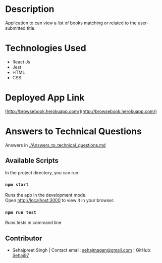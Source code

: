 # Description

 Application to can view a list of books matching or related to the user-submitted title.

# Technologies Used

- React Js
- Jest
- HTML
- CSS


# Deployed App Link
[http://browsebook.herokuapp.com/](http://browsebook.herokuapp.com/)

# Answers to Technical Questions

Answers in  [./Answers_to_technical_questions.md](./Answers_to_technical_questions.md)


## Available Scripts

In the project directory, you can run:

### `npm start`

Runs the app in the development mode.\
Open [http://localhost:3000](http://localhost:3000) to view it in your browser.

### `npm run test`

Runs tests in command line


## Contributor
* Sehajpreet Singh |
  Contact email: sehajmagan@gmail.com |
  GitHub: [Sehaj97](https://github.com/sehaj97)